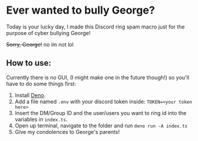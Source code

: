 # Ever wanted to bully George?
Today is your lucky day, I made this Discord ring spam macro just for the purpose of cyber bullying George! 

~~Sorry, George!~~ no im not lol
## How to use:
Currently there is no GUI, (I might make one in the future though!) so you'll have to do some things first:

1. Install [Deno](https://deno.land/).
2. Add a file named `.env` with your discord token inside: `TOKEN=<your token here>`
3. Insert the DM/Group ID and the user/users you want to ring id into the variables in `index.ts`. 
4. Open up terminal, navigate to the folder and run `deno run -A index.ts`
5. Give my condolences to George's parents!
